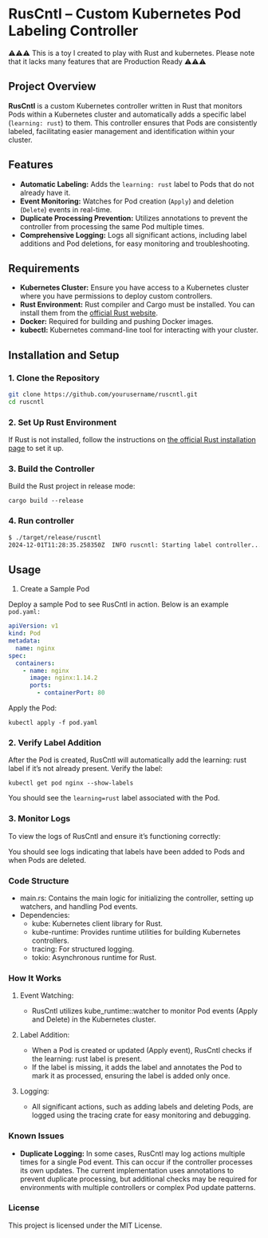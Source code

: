 # RusCntl – Custom Kubernetes Pod Labeling Controller

⚠️⚠️⚠️
This is a toy I created to play with Rust and kubernetes. Please note that it lacks many features that are Production Ready
⚠️⚠️⚠️

## Project Overview

**RusCntl** is a custom Kubernetes controller written in Rust that monitors Pods within a Kubernetes cluster and automatically adds a specific label (`learning: rust`) to them. This controller ensures that Pods are consistently labeled, facilitating easier management and identification within your cluster.

## Features

- **Automatic Labeling:** Adds the `learning: rust` label to Pods that do not already have it.
- **Event Monitoring:** Watches for Pod creation (`Apply`) and deletion (`Delete`) events in real-time.
- **Duplicate Processing Prevention:** Utilizes annotations to prevent the controller from processing the same Pod multiple times.
- **Comprehensive Logging:** Logs all significant actions, including label additions and Pod deletions, for easy monitoring and troubleshooting.

## Requirements

- **Kubernetes Cluster:** Ensure you have access to a Kubernetes cluster where you have permissions to deploy custom controllers.
- **Rust Environment:** Rust compiler and Cargo must be installed. You can install them from the [official Rust website](https://www.rust-lang.org/tools/install).
- **Docker:** Required for building and pushing Docker images.
- **kubectl:** Kubernetes command-line tool for interacting with your cluster.

## Installation and Setup

### 1. Clone the Repository

```sh
git clone https://github.com/yourusername/ruscntl.git
cd ruscntl
```

### 2. Set Up Rust Environment

If Rust is not installed, follow the instructions on [the official Rust installation page](https://www.rust-lang.org/tools/install) to set it up.

### 3. Build the Controller

Build the Rust project in release mode:

`cargo build --release`

### 4. Run controller

```sh
$ ./target/release/ruscntl
2024-12-01T11:28:35.258350Z  INFO ruscntl: Starting label controller...
```

## Usage

1. Create a Sample Pod

Deploy a sample Pod to see RusCntl in action. Below is an example `pod.yaml:`

```yaml
apiVersion: v1
kind: Pod
metadata:
  name: nginx
spec:
  containers:
    - name: nginx
      image: nginx:1.14.2
      ports:
        - containerPort: 80
```

Apply the Pod:

`kubectl apply -f pod.yaml`

### 2. Verify Label Addition

After the Pod is created, RusCntl will automatically add the learning: rust label if it’s not already present. Verify the label:

`kubectl get pod nginx --show-labels`

You should see the `learning=rust` label associated with the Pod.

### 3. Monitor Logs

To view the logs of RusCntl and ensure it’s functioning correctly:

You should see logs indicating that labels have been added to Pods and when Pods are deleted.

### Code Structure

- main.rs: Contains the main logic for initializing the controller, setting up watchers, and handling Pod events.
- Dependencies:
  - kube: Kubernetes client library for Rust.
  - kube-runtime: Provides runtime utilities for building Kubernetes controllers.
  - tracing: For structured logging.
  - tokio: Asynchronous runtime for Rust.

### How It Works

1. Event Watching:
    - RusCntl utilizes kube_runtime::watcher to monitor Pod events (Apply and Delete) in the Kubernetes cluster.

2. Label Addition:
    - When a Pod is created or updated (Apply event), RusCntl checks if the learning: rust label is present.
    - If the label is missing, it adds the label and annotates the Pod to mark it as processed, ensuring the label is added only once.
3. Logging:
    - All significant actions, such as adding labels and deleting Pods, are logged using the tracing crate for easy monitoring and debugging.

### Known Issues

- **Duplicate Logging:** In some cases, RusCntl may log actions multiple times for a single Pod event. This can occur if the controller processes its own updates. The current implementation uses annotations to prevent duplicate processing, but additional checks may be required for environments with multiple controllers or complex Pod update patterns.

### License
This project is licensed under the MIT License.
